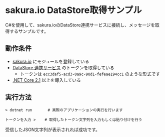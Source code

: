 # sakura.io DataStore取得サンプル

C#を使用して、sakura.ioのDataStore連携サービスに接続し、メッセージを取得するサンプルです。


## 動作条件

- [sakura.io](https://sakura.io/) にモジュールを登録している
- [DataStore 連携サービス](https://sakura.io/docs/pages/spec/platform/data-integration/datastore.html) のトークンを取得している
  - トークンは `ecc3daf5-acd3-0a9c-90d1-fefeae194cc1` のような形式です
- [.NET Core 2.1](https://www.microsoft.com/net/download) 以上を導入している


## 実行方法

```
> dotnet run       # 実際のアプリケーションの実行を行います

トークンを入力 >    # 取得したトークン文字列を入力もしくは貼り付けを行う
```

受信したJSON文字列が表示されれば成功です。
